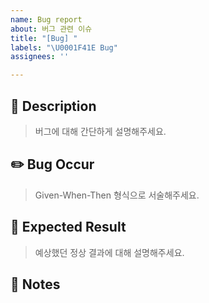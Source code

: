 ```yaml
---
name: Bug report
about: 버그 관련 이슈
title: "[Bug] "
labels: "\U0001F41E Bug"
assignees: ''

---
```


## 🐛 Description
> 버그에 대해 간단하게 설명해주세요.

## ✏️ Bug Occur
> Given-When-Then 형식으로 서술해주세요.

## 👀 Expected Result
> 예상했던 정상 결과에 대해 설명해주세요.

## 📢 Notes
